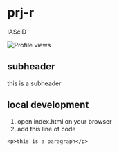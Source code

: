 # prj-r
IASciD

![Profile views](https://gpvc.arturio.dev/Naereen)

subheader
---------

this is a subheader

local development
-----------------

1. open index.html on your browser
2. add this line of code
```
<p>this is a paragraph</p>
```
